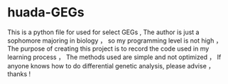 # huada-GEGs
This is a python file for used for select GEGs , The author is just a sophomore majoring in biology ， 
so my programming level is not high ，The purpose of creating this project is to record the code used 
in my learning process ， The methods used are simple and not optimized ， If anyone knows how to do 
differential genetic analysis, please advise ，thanks ! 


